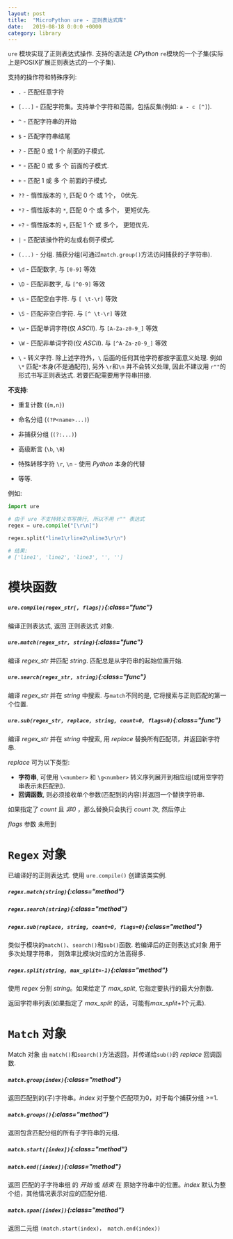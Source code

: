 ```yaml
---
layout: post
title:  "MicroPython ure - 正则表达式库"
date:   2019-08-18 0:0:0 +0000
category: library
---
```


`ure` 模块实现了正则表达式操作. 支持的语法是 *CPython* `re`模块的一个子集(实际上是POSIX扩展正则表达式的一个子集).

支持的操作符和特殊序列:

- `.` - 匹配任意字符

- `[...]` - 匹配字符集。支持单个字符和范围，包括反集(例如: `a - c [^]`).

- `^` - 匹配字符串的开始

- `$` - 匹配字符串结尾

- `?` - 匹配 0 或 1 个 前面的子模式.

- `*` - 匹配 0 或 多 个 前面的子模式.

- `+` - 匹配 1 或 多 个 前面的子模式.

- `??` - 惰性版本的 `?`, 匹配 0 个 或 1个， 0优先.

- `*?` - 惰性版本的 `*`, 匹配 0 个 或 多个， 更短优先.

- `+?` - 惰性版本的 `+`, 匹配 1 个 或 多个， 更短优先.

- `|` - 匹配该操作符的左或右侧子模式.

- `(...)` - 分组. 捕获分组(可通过`match.group()`方法访问捕获的子字符串).

- `\d` - 匹配数字, 与 `[0-9]` 等效

- `\D` - 匹配非数字, 与 `[^0-9]` 等效

- `\s` - 匹配空白字符. 与 `[ \t-\r]` 等效

- `\S` - 匹配非空白字符. 与 `[^ \t-\r]` 等效

- `\w` - 匹配单词字符(仅 *ASCII*). 与 `[A-Za-z0-9_]` 等效

- `\W` - 匹配非单词字符(仅 *ASCII*). 与 `[^A-Za-z0-9_]` 等效

- `\` - 转义字符. 除上述字符外，`\` 后面的任何其他字符都按字面意义处理. 例如 `\*` 匹配`*`本身(不是通配符), 另外 `\r`和`\n` 并不会转义处理, 因此不建议用 `r""`的形式书写正则表达式. 若要匹配需要用字符串拼接.

**不支持**:

* 重复计数 (`{m,n}`)

* 命名分组 (`(?P<name>...)`)

* 非捕获分组 (`(?:...)`)

* 高级断言 (`\b`, `\B`)

* 特殊转移字符 `\r`, `\n` - 使用 *Python* 本身的代替

* 等等.

例如:

```python
import ure

# 由于 ure 不支持转义书写换行, 所以不用 r"" 表达式
regex = ure.compile("[\r\n]")

regex.split("line1\rline2\nline3\r\n")

# 结果:
# ['line1', 'line2', 'line3', '', '']
```

模块函数
=========

##### `ure.compile(regex_str[, flags])`{:class="func"}

编译正则表达式, 返回 正则表达式 对象.


##### `ure.match(regex_str, string)`{:class="func"}

编译 *regex_str* 并匹配  *string*. 匹配总是从字符串的起始位置开始.


##### `ure.search(regex_str, string)`{:class="func"}

编译 *regex_str* 并在 *string* 中搜索. 与`match`不同的是, 它将搜索与正则匹配的第一个位置.

##### `ure.sub(regex_str, replace, string, count=0, flags=0)`{:class="func"}

编译 *regex_str* 并在 *string* 中搜索, 用 *replace* 替换所有匹配项，并返回新字符串.

*replace* 可为以下类型:
- **字符串**, 可使用 `\<number>` 和 `\g<number>` 转义序列展开到相应组(或用空字符串表示未匹配到).
- **回调函数**, 则必须接收单个参数(匹配到的内容)并返回一个替换字符串.

如果指定了 *count* 且 *非0* ，那么替换只会执行 *count* 次, 然后停止

*flags* 参数 未用到


`Regex` 对象
=============

已编译好的正则表达式. 使用 `ure.compile()` 创建该类实例.

##### `regex.match(string)`{:class="method"}
##### `regex.search(string)`{:class="method"}
##### `regex.sub(replace, string, count=0, flags=0)`{:class="method"}
类似于模块的`match()`、`search()`和`sub()`函数. 若编译后的正则表达式对象 用于多次处理字符串， 则效率比模块对应的方法高得多.

##### `regex.split(string, max_split=-1)`{:class="method"}

使用 *regex* 分割 *string*。如果给定了 *max_split*, 它指定要执行的最大分割数.

返回字符串列表(如果指定了 *max_split* 的话，可能有*max_split+1*个元素).


`Match` 对象
=============

Match 对象 由 `match()`和`search()`方法返回，并传递给`sub()`的 *replace* 回调函数.

##### `match.group(index)`{:class="method"}

返回匹配到的(子)字符串。*index* 对于整个匹配项为0，对于每个捕获分组 >=1. 

##### `match.groups()`{:class="method"}

返回包含匹配分组的所有子字符串的元组.


##### `match.start([index])`{:class="method"}
##### `match.end([index])`{:class="method"}
返回 匹配的子字符串组 的 *开始* 或 *结束* 在 原始字符串中的位置。*index* 默认为整个组，其他情况表示对应的匹配分组.


##### `match.span([index])`{:class="method"}

返回二元组 `(match.start(index)， match.end(index))`

